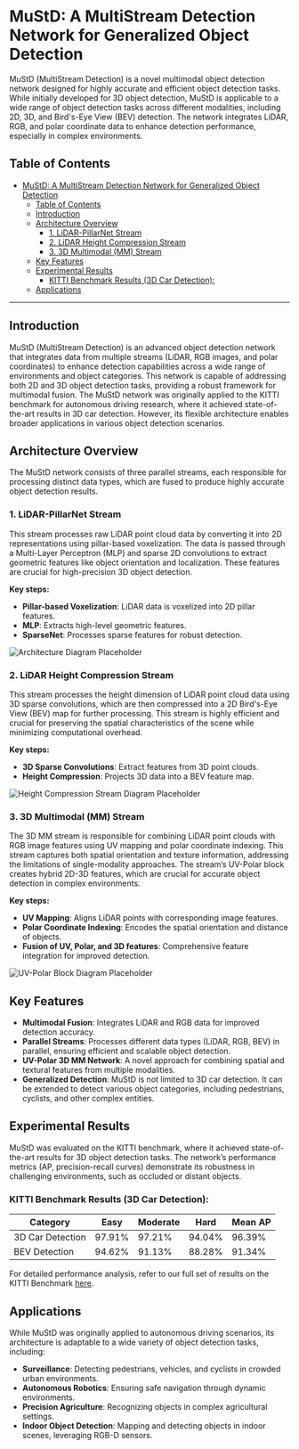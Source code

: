 # MuStD: A MultiStream Detection Network for Generalized Object Detection

MuStD (MultiStream Detection) is a novel multimodal object detection network designed for highly accurate and efficient object detection tasks. While initially developed for 3D object detection, MuStD is applicable to a wide range of object detection tasks across different modalities, including 2D, 3D, and Bird's-Eye View (BEV) detection. The network integrates LiDAR, RGB, and polar coordinate data to enhance detection performance, especially in complex environments.

## Table of Contents

- [MuStD: A MultiStream Detection Network for Generalized Object Detection](#mustd-a-multistream-detection-network-for-generalized-object-detection)
  - [Table of Contents](#table-of-contents)
  - [Introduction](#introduction)
  - [Architecture Overview](#architecture-overview)
    - [1. LiDAR-PillarNet Stream](#1-lidar-pillarnet-stream)
    - [2. LiDAR Height Compression Stream](#2-lidar-height-compression-stream)
    - [3. 3D Multimodal (MM) Stream](#3-3d-multimodal-mm-stream)
  - [Key Features](#key-features)
  - [Experimental Results](#experimental-results)
    - [KITTI Benchmark Results (3D Car Detection):](#kitti-benchmark-results-3d-car-detection)
  - [Applications](#applications)

---

## Introduction

MuStD (MultiStream Detection) is an advanced object detection network that integrates data from multiple streams (LiDAR, RGB images, and polar coordinates) to enhance detection capabilities across a wide range of environments and object categories. This network is capable of addressing both 2D and 3D object detection tasks, providing a robust framework for multimodal fusion. The MuStD network was originally applied to the KITTI benchmark for autonomous driving research, where it achieved state-of-the-art results in 3D car detection. However, its flexible architecture enables broader applications in various object detection scenarios.

## Architecture Overview

The MuStD network consists of three parallel streams, each responsible for processing distinct data types, which are fused to produce highly accurate object detection results.

### 1. LiDAR-PillarNet Stream
This stream processes raw LiDAR point cloud data by converting it into 2D representations using pillar-based voxelization. The data is passed through a Multi-Layer Perceptron (MLP) and sparse 2D convolutions to extract geometric features like object orientation and localization. These features are crucial for high-precision 3D object detection.

**Key steps:**
- **Pillar-based Voxelization**: LiDAR data is voxelized into 2D pillar features.
- **MLP**: Extracts high-level geometric features.
- **SparseNet**: Processes sparse features for robust detection.

![Architecture Diagram Placeholder](path_to_your_image.png)

### 2. LiDAR Height Compression Stream
This stream processes the height dimension of LiDAR point cloud data using 3D sparse convolutions, which are then compressed into a 2D Bird's-Eye View (BEV) map for further processing. This stream is highly efficient and crucial for preserving the spatial characteristics of the scene while minimizing computational overhead.

**Key steps:**
- **3D Sparse Convolutions**: Extract features from 3D point clouds.
- **Height Compression**: Projects 3D data into a BEV feature map.

![Height Compression Stream Diagram Placeholder](path_to_your_image.png)

### 3. 3D Multimodal (MM) Stream
The 3D MM stream is responsible for combining LiDAR point clouds with RGB image features using UV mapping and polar coordinate indexing. This stream captures both spatial orientation and texture information, addressing the limitations of single-modality approaches. The stream’s UV-Polar block creates hybrid 2D-3D features, which are crucial for accurate object detection in complex environments.

**Key steps:**
- **UV Mapping**: Aligns LiDAR points with corresponding image features.
- **Polar Coordinate Indexing**: Encodes the spatial orientation and distance of objects.
- **Fusion of UV, Polar, and 3D features**: Comprehensive feature integration for improved detection.

![UV-Polar Block Diagram Placeholder](path_to_your_image.png)

## Key Features

- **Multimodal Fusion**: Integrates LiDAR and RGB data for improved detection accuracy.
- **Parallel Streams**: Processes different data types (LiDAR, RGB, BEV) in parallel, ensuring efficient and scalable object detection.
- **UV-Polar 3D MM Network**: A novel approach for combining spatial and textural features from multiple modalities.
- **Generalized Detection**: MuStD is not limited to 3D car detection. It can be extended to detect various object categories, including pedestrians, cyclists, and other complex entities.

## Experimental Results

MuStD was evaluated on the KITTI benchmark, where it achieved state-of-the-art results for 3D object detection tasks. The network’s performance metrics (AP, precision-recall curves) demonstrate its robustness in challenging environments, such as occluded or distant objects.

### KITTI Benchmark Results (3D Car Detection):

| Category | Easy | Moderate | Hard | Mean AP |
|----------|------|----------|------|---------|
| 3D Car Detection | 97.91% | 97.21% | 94.04% | 96.39% |
| BEV Detection | 94.62% | 91.13% | 88.28% | 91.34% |

For detailed performance analysis, refer to our full set of results on the KITTI Benchmark [here](https://www.cvlibs.net/datasets/kitti/eval_object_detail.php?&result=d162ec699d6992040e34314d19ab7f5c217075e0).

## Applications

While MuStD was originally applied to autonomous driving scenarios, its architecture is adaptable to a wide variety of object detection tasks, including:
- **Surveillance**: Detecting pedestrians, vehicles, and cyclists in crowded urban environments.
- **Autonomous Robotics**: Ensuring safe navigation through dynamic environments.
- **Precision Agriculture**: Recognizing objects in complex agricultural settings.
- **Indoor Object Detection**: Mapping and detecting objects in indoor scenes, leveraging RGB-D sensors.
